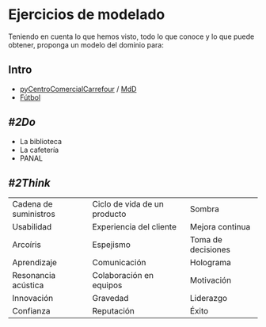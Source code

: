 # Ejercicios de modelado

Teniendo en cuenta lo que hemos visto, todo lo que conoce y lo que puede obtener, proponga un modelo del dominio para:

## Intro

- [pyCentroComercialCarrefour](https://raw.githubusercontent.com/puntoReflex/pyCCCF/main/imagenes/retoCCCF.png) / [MdD](https://github.com/puntoReflex/.github/tree/futbol/IdSw1/ModeloDelDominio/retos%26proyectos/futbol/docs/domainModel)
- [Fútbol](https://github.com/puntoReflex/.github/tree/futbol/IdSw1/ModeloDelDominio/retos%26proyectos/futbol/docs/domainModel)

## *#2Do*

- La biblioteca
- La cafetería
- PANAL

## *#2Think*

<div align=center>

||||
|-|-|-|
|Cadena de suministros|Ciclo de vida de un producto|Sombra
|Usabilidad|Experiencia del cliente|Mejora continua
|Arcoíris|Espejismo|Toma de decisiones
|Aprendizaje|Comunicación|Holograma
|Resonancia acústica|Colaboración en equipos|Motivación
|Innovación|Gravedad|Liderazgo
|Confianza|Reputación|Éxito

</div>
